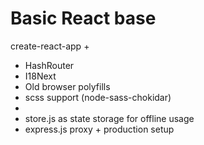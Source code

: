 # Basic React base

create-react-app +
 - HashRouter
 - I18Next
 - Old browser polyfills
 - scss support (node-sass-chokidar)
 - <Helmet>
 - store.js as state storage for offline usage
 - express.js proxy + production setup
